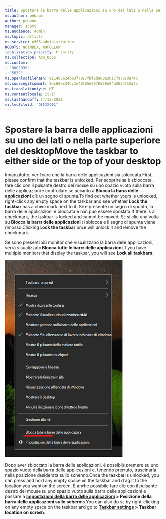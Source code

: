 ```yaml
---
title: Spostare la barra delle applicazioni su uno dei lati o nella parte superiore del desktop
ms.author: pebaum
author: pebaum
manager: scotv
ms.audience: Admin
ms.topic: article
ms.service: o365-administration
ROBOTS: NOINDEX, NOFOLLOW
localization_priority: Priority
ms.collection: Adm_O365
ms.custom:
- "9002939"
- "5632"
ms.openlocfilehash: 911485624b63f7827f8f2da68e201779779de745
ms.sourcegitcommit: 8bc60ec34bc1e40685e3976576e04a2623f63a7c
ms.translationtype: HT
ms.contentlocale: it-IT
ms.lasthandoff: 04/15/2021
ms.locfileid: "51833691"
---
```

# <a name="move-the-taskbar-to-either-side-or-the-top-of-your-desktop"></a><span data-ttu-id="9c5f9-102">Spostare la barra delle applicazioni su uno dei lati o nella parte superiore del desktop</span><span class="sxs-lookup"><span data-stu-id="9c5f9-102">Move the taskbar to either side or the top of your desktop</span></span>

<span data-ttu-id="9c5f9-103">Innanzitutto, verificare che la barra delle applicazioni sia sbloccata.</span><span class="sxs-lookup"><span data-stu-id="9c5f9-103">First, please confirm that the taskbar is unlocked.</span></span> <span data-ttu-id="9c5f9-104">Per scoprire se è sbloccata, fare clic con il pulsante destro del mouse su uno spazio vuoto sulla barra delle applicazioni e controllare se accanto a **Blocca la barra delle applicazioni** c’è un segno di spunta.</span><span class="sxs-lookup"><span data-stu-id="9c5f9-104">To find out whether yours is unlocked, right-click any empty space on the taskbar and see whether **Lock the taskbar** has a checkmark next to it.</span></span> <span data-ttu-id="9c5f9-105">Se è presente un segno di spunta, la barra delle applicazioni è bloccata e non può essere spostata.</span><span class="sxs-lookup"><span data-stu-id="9c5f9-105">If there is a checkmark, the taskbar is locked and cannot be moved.</span></span> <span data-ttu-id="9c5f9-106">Se si clic una volta su **Blocca la barra delle applicazioni** si sblocca e il segno di spunta viene rimosso.</span><span class="sxs-lookup"><span data-stu-id="9c5f9-106">Clicking **Lock the taskbar** once will unlock it and remove the checkmark.</span></span>

<span data-ttu-id="9c5f9-107">Se sono presenti più monitor che visualizzano la barra delle applicazioni, verrà visualizzato **Blocca tutte le barre delle applicazioni**.</span><span class="sxs-lookup"><span data-stu-id="9c5f9-107">If you have multiple monitors that display the taskbar, you will see **Lock all taskbars**.</span></span>

![Blocca tutte le barre delle applicazioni](media/lock-all-taskbars.png)

<span data-ttu-id="9c5f9-109">Dopo aver sbloccato la barra delle applicazioni, è possibile premere su uno spazio vuoto della barra delle applicazioni e, tenendo premuto, trascinarla nella posizione desiderata sullo schermo.</span><span class="sxs-lookup"><span data-stu-id="9c5f9-109">Once the taskbar is unlocked, you can press and hold any empty space on the taskbar and drag it to the location you want on the screen.</span></span> <span data-ttu-id="9c5f9-110">È anche possibile fare clic con il pulsante destro del mouse su uno spazio vuoto sulla barra delle applicazioni e passare a **[Impostazioni della barra delle applicazioni](ms-settings:taskbar?activationSource=GetHelp) > Posizione della barra delle applicazioni sullo schermo**.</span><span class="sxs-lookup"><span data-stu-id="9c5f9-110">You can also do so by right-clicking on any empty space on the taskbar and go to **[Taskbar settings](ms-settings:taskbar?activationSource=GetHelp) > Taskbar location on screen**.</span></span>
